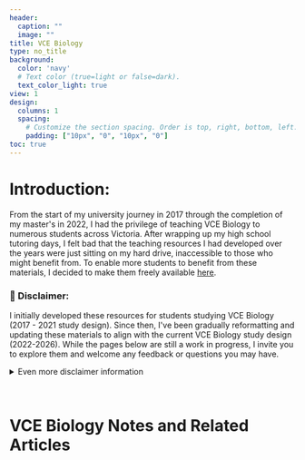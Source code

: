 ```yaml
---
header:
  caption: ""
  image: ""
title: VCE Biology 
type: no_title
background:
  color: 'navy'
  # Text color (true=light or false=dark).
  text_color_light: true
view: 1
design:
  columns: 1
  spacing:
    # Customize the section spacing. Order is top, right, bottom, left.
    padding: ["10px", "0", "10px", "0"]
toc: true 
---
```




# Introduction: 

From the start of my university journey in 2017 through the completion of my master's in 2022, I had the privilege of teaching VCE Biology to numerous students across Victoria. After wrapping up my high school tutoring days, I felt bad that the teaching resources I had developed over the years were just sitting on my hard drive, inaccessible to those who might benefit from. To enable more students to benefit from these materials, I decided to make them freely available [here](#vce-biology-notes-and-related-articles).

### <span> :triangular_flag_on_post:  Disclaimer:  </span> 

I initially developed these resources for students studying VCE Biology (2017 - 2021 study design). Since then, I've been gradually reformatting and updating these materials to align with the current VCE Biology study design (2022-2026). While the pages below are still a work in progress, I invite you to explore them and welcome any feedback or questions you may have.

<details> <summary> Even more disclaimer information </summary>
<br>

VCE Biology is the curriculum for Year 11 and 12 Victorian students intending to enter university post high school. The information below is thus likely to also be relevant to other Biology students in their final years of secondary or high school using a different curriculum.

Regardless of whether you are studying VCE Biology or another curriculum, please use these resources to guide your understanding, and not to dictate the level of detail and specific language you use while being examined. Only resources and teachers who know the requirements of your specific examination process have the knowledge to ensure you get the marks you worked hard for.

</details>
<p>&nbsp;</p>

# VCE Biology Notes and Related Articles 

